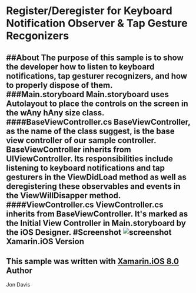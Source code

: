 Register/Deregister for Keyboard Notification Observer & Tap Gesture Recgonizers
=====
##About
The purpose of this sample is to show the developer how to listen to keyboard notifications, tap gesturer recognizers, and how to properly dispose of them.
###Main.storyboard
Main.storyboard uses Autolayout to place the controls on the screen in the wAny hAny size class.
####BaseViewController.cs
BaseViewController, as the name of the class suggest, is the base view controller of our sample controller. BaseViewController inherits from UIViewController. Its responsibilities include listening to keyboard notifications and tap gesturers in the ViewDidLoad method as well as deregistering these observables and events in the ViewWillDisapper method. 
####ViewController.cs
ViewController.cs inherits from BaseViewController. It's marked as the Initial View Controller in Main.storyboard by the iOS Designer.
#Screenshot
![screenshot](https://github.com/xamarin/customer-success/blob/master/samples/Xamarin.iOS/OnKeyboardAnimation/Screenshot/1.png "Xamarin.iOS, Keyboard Animation")
Xamarin.iOS Version
---------------------
This sample was written with [Xamarin.iOS 8.0](http://xamarin.com/platform)
Author
-------
Jon Davis